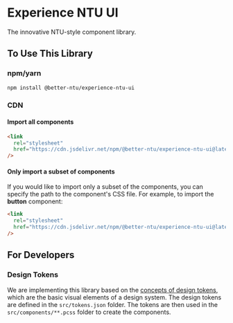 # Experience NTU UI

The innovative NTU-style component library.

## To Use This Library

### npm/yarn

```bash
npm install @better-ntu/experience-ntu-ui
```

### CDN

#### Import all components

```html
<link
  rel="stylesheet"
  href="https://cdn.jsdelivr.net/npm/@better-ntu/experience-ntu-ui@latest/dist/bundle.min.css"
/>
```

#### Only import a subset of components

If you would like to import only a subset of the components, you can specify the path to the component's CSS file. For example, to import the **button** component:

```html
<link
  rel="stylesheet"
  href="https://cdn.jsdelivr.net/npm/@better-ntu/experience-ntu-ui@latest/dist/button.min.css"
/>
```

## For Developers

### Design Tokens

We are implementing this library based on the [concepts of design tokens](https://spectrum.adobe.com/page/design-tokens/), which are the basic visual elements of a design system. The design tokens are defined in the `src/tokens.json` folder. The tokens are then used in the `src/components/**.pcss` folder to create the components.
